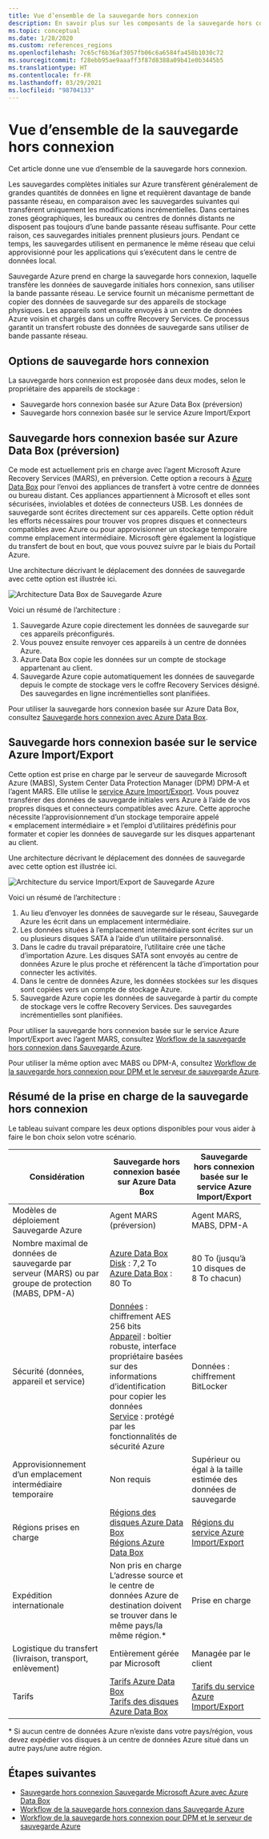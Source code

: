 ```yaml
---
title: Vue d’ensemble de la sauvegarde hors connexion
description: En savoir plus sur les composants de la sauvegarde hors connexion. Ils incluent la sauvegarde hors connexion basée sur Azure Data Box et la sauvegarde hors connexion basée sur le service Azure Import/Export.
ms.topic: conceptual
ms.date: 1/28/2020
ms.custom: references_regions
ms.openlocfilehash: 7c65cf6b36af3057fb06c6a6584fa458b1030c72
ms.sourcegitcommit: f28ebb95ae9aaaff3f87d8388a09b41e0b3445b5
ms.translationtype: HT
ms.contentlocale: fr-FR
ms.lasthandoff: 03/29/2021
ms.locfileid: "98704133"
---
```

# <a name="overview-of-offline-backup"></a>Vue d’ensemble de la sauvegarde hors connexion

Cet article donne une vue d’ensemble de la sauvegarde hors connexion.

Les sauvegardes complètes initiales sur Azure transfèrent généralement de grandes quantités de données en ligne et requièrent davantage de bande passante réseau, en comparaison avec les sauvegardes suivantes qui transfèrent uniquement les modifications incrémentielles. Dans certaines zones géographiques, les bureaux ou centres de donnés distants ne disposent pas toujours d’une bande passante réseau suffisante. Pour cette raison, ces sauvegardes initiales prennent plusieurs jours. Pendant ce temps, les sauvegardes utilisent en permanence le même réseau que celui approvisionné pour les applications qui s’exécutent dans le centre de données local.

Sauvegarde Azure prend en charge la sauvegarde hors connexion, laquelle transfère les données de sauvegarde initiales hors connexion, sans utiliser la bande passante réseau. Le service fournit un mécanisme permettant de copier des données de sauvegarde sur des appareils de stockage physiques. Les appareils sont ensuite envoyés à un centre de données Azure voisin et chargés dans un coffre Recovery Services. Ce processus garantit un transfert robuste des données de sauvegarde sans utiliser de bande passante réseau.

## <a name="offline-backup-options"></a>Options de sauvegarde hors connexion

La sauvegarde hors connexion est proposée dans deux modes, selon le propriétaire des appareils de stockage :

- Sauvegarde hors connexion basée sur Azure Data Box (préversion)
- Sauvegarde hors connexion basée sur le service Azure Import/Export

## <a name="offline-backup-based-on-azure-data-box-preview"></a>Sauvegarde hors connexion basée sur Azure Data Box (préversion)

Ce mode est actuellement pris en charge avec l’agent Microsoft Azure Recovery Services (MARS), en préversion. Cette option a recours à [Azure Data Box](https://azure.microsoft.com/services/databox/) pour l’envoi des appliances de transfert à votre centre de données ou bureau distant. Ces appliances appartiennent à Microsoft et elles sont sécurisées, inviolables et dotées de connecteurs USB. Les données de sauvegarde sont écrites directement sur ces appareils. Cette option réduit les efforts nécessaires pour trouver vos propres disques et connecteurs compatibles avec Azure ou pour approvisionner un stockage temporaire comme emplacement intermédiaire. Microsoft gère également la logistique du transfert de bout en bout, que vous pouvez suivre par le biais du Portail Azure.

Une architecture décrivant le déplacement des données de sauvegarde avec cette option est illustrée ici.

![Architecture Data Box de Sauvegarde Azure](./media/offline-backup-overview/azure-backup-databox-architecture.png)

Voici un résumé de l’architecture :

1. Sauvegarde Azure copie directement les données de sauvegarde sur ces appareils préconfigurés.
2. Vous pouvez ensuite renvoyer ces appareils à un centre de données Azure.
3. Azure Data Box copie les données sur un compte de stockage appartenant au client.
4. Sauvegarde Azure copie automatiquement les données de sauvegarde depuis le compte de stockage vers le coffre Recovery Services désigné. Des sauvegardes en ligne incrémentielles sont planifiées.

Pour utiliser la sauvegarde hors connexion basée sur Azure Data Box, consultez [Sauvegarde hors connexion avec Azure Data Box](offline-backup-azure-data-box.md).

## <a name="offline-backup-based-on-the-azure-importexport-service"></a>Sauvegarde hors connexion basée sur le service Azure Import/Export

Cette option est prise en charge par le serveur de sauvegarde Microsoft Azure (MABS), System Center Data Protection Manager (DPM) DPM-A et l’agent MARS. Elle utilise le [service Azure Import/Export](../import-export/storage-import-export-service.md). Vous pouvez transférer des données de sauvegarde initiales vers Azure à l’aide de vos propres disques et connecteurs compatibles avec Azure. Cette approche nécessite l’approvisionnement d’un stockage temporaire appelé « emplacement intermédiaire » et l’emploi d’utilitaires prédéfinis pour formater et copier les données de sauvegarde sur les disques appartenant au client.

Une architecture décrivant le déplacement des données de sauvegarde avec cette option est illustrée ici.

![Architecture du service Import/Export de Sauvegarde Azure](./media/offline-backup-overview/azure-backup-import-export.png)

Voici un résumé de l’architecture :

1. Au lieu d’envoyer les données de sauvegarde sur le réseau, Sauvegarde Azure les écrit dans un emplacement intermédiaire.
2. Les données situées à l’emplacement intermédiaire sont écrites sur un ou plusieurs disques SATA à l’aide d’un utilitaire personnalisé.
3. Dans le cadre du travail préparatoire, l’utilitaire crée une tâche d’importation Azure. Les disques SATA sont envoyés au centre de données Azure le plus proche et référencent la tâche d’importation pour connecter les activités.
4. Dans le centre de données Azure, les données stockées sur les disques sont copiées vers un compte de stockage Azure.
5. Sauvegarde Azure copie les données de sauvegarde à partir du compte de stockage vers le coffre Recovery Services. Des sauvegardes incrémentielles sont planifiées.

Pour utiliser la sauvegarde hors connexion basée sur le service Azure Import/Export avec l’agent MARS, consultez [Workflow de la sauvegarde hors connexion dans Sauvegarde Azure](./backup-azure-backup-import-export.md).

Pour utiliser la même option avec MABS ou DPM-A, consultez [Workflow de la sauvegarde hors connexion pour DPM et le serveur de sauvegarde Azure](./backup-azure-backup-server-import-export.md).

## <a name="offline-backup-support-summary"></a>Résumé de la prise en charge de la sauvegarde hors connexion

Le tableau suivant compare les deux options disponibles pour vous aider à faire le bon choix selon votre scénario.

| **Considération**                                            | **Sauvegarde hors connexion basée sur Azure Data Box**                     | **Sauvegarde hors connexion basée sur le service Azure Import/Export**                |
| ------------------------------------------------------------ | ------------------------------------------------------------ | ------------------------------------------------------------ |
| Modèles de déploiement Sauvegarde Azure                              | Agent MARS (préversion)                                              | Agent MARS, MABS, DPM-A                                           |
| Nombre maximal de données de sauvegarde par serveur (MARS) ou par groupe de protection (MABS, DPM-A) | [Azure Data Box Disk](../databox/data-box-disk-overview.md) : 7,2 To <br> [Azure Data Box](../databox/data-box-overview.md) : 80 To       | 80 To (jusqu’à 10 disques de 8 To chacun)                          |
| Sécurité (données, appareil et service)                           | [Données](../databox/data-box-security.md#data-box-data-protection) : chiffrement AES 256 bits <br> [Appareil](../databox/data-box-security.md#data-box-device-protection) : boîtier robuste, interface propriétaire basées sur des informations d’identification pour copier les données <br> [Service](../databox/data-box-security.md#data-box-service-protection) : protégé par les fonctionnalités de sécurité Azure | Données : chiffrement BitLocker                                 |
| Approvisionnement d’un emplacement intermédiaire temporaire                     | Non requis                                                | Supérieur ou égal à la taille estimée des données de sauvegarde        |
| Régions prises en charge                                           | [Régions des disques Azure Data Box](../databox/data-box-disk-overview.md#region-availability) <br> [Régions Azure Data Box](../databox/data-box-disk-overview.md#region-availability) | [Régions du service Azure Import/Export](../import-export/storage-import-export-service.md#region-availability) |
| Expédition internationale                                     | Non pris en charge  <br>    L’adresse source et le centre de données Azure de destination doivent se trouver dans le même pays/la même région.* | Prise en charge                                                    |
| Logistique du transfert (livraison, transport, enlèvement)           | Entièrement gérée par Microsoft                                     | Managée par le client                                            |
| Tarifs                                                      | [Tarifs Azure Data Box](https://azure.microsoft.com/pricing/details/databox/) <br> [Tarifs des disques Azure Data Box](https://azure.microsoft.com/pricing/details/databox/disk/) | [Tarifs du service Azure Import/Export](https://azure.microsoft.com/pricing/details/storage-import-export/) |

* Si aucun centre de données Azure n’existe dans votre pays/région, vous devez expédier vos disques à un centre de données Azure situé dans un autre pays/une autre région.

## <a name="next-steps"></a>Étapes suivantes

- [Sauvegarde hors connexion Sauvegarde Microsoft Azure avec Azure Data Box](offline-backup-azure-data-box.md#backup-data-size-and-supported-data-box-skus)
- [Workflow de la sauvegarde hors connexion dans Sauvegarde Azure](backup-azure-backup-import-export.md)
- [Workflow de la sauvegarde hors connexion pour DPM et le serveur de sauvegarde Azure](backup-azure-backup-server-import-export.md)
